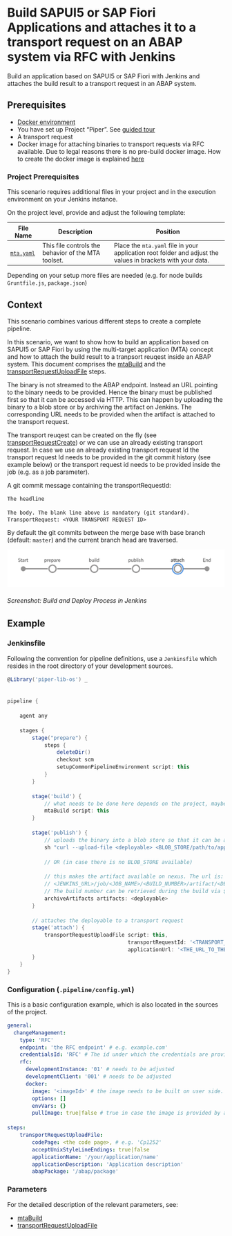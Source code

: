 # Build SAPUI5 or SAP Fiori Applications and attaches it to a transport request on an ABAP system via RFC with Jenkins

Build an application based on SAPUI5 or SAP Fiori with Jenkins and attaches the build result to a transport request in an ABAP system.

## Prerequisites

* [Docker environment](https://docs.docker.com/get-started/)
* You have set up Project “Piper”. See [guided tour](https://sap.github.io/jenkins-library/guidedtour/)
* A transport request
* Docker image for attaching binaries to transport requests via RFC available. Due to legal reasons there is no pre-build docker image. How to create the docker image is explained [here](https://github.com/SAP/devops-docker-images/tree/master/node-rfc)

### Project Prerequisites

This scenario requires additional files in your project and in the execution environment on your Jenkins instance.

On the project level, provide and adjust the following template:

| File Name | Description | Position |
|-----|-----|-----|
| [`mta.yaml`](https://github.com/SAP/jenkins-library/blob/master/documentation/docs/scenarios/rfc-upload/files/mta.yaml) | This file controls the behavior of the MTA toolset. | Place the `mta.yaml` file in your application root folder and adjust the values in brackets with your data. |

Depending on your setup more files are needed (e.g. for node builds `Gruntfile.js`, `package.json`)

## Context

This scenario combines various different steps to create a complete pipeline.

In this scenario, we want to show how to build an application based on SAPUI5 or SAP Fiori by using the multi-target application (MTA) concept and how to attach the build result to a tranpsort reuqest inside an ABAP system. This document comprises the [mtaBuild](https://sap.github.io/jenkins-library/steps/mtaBuild/) and the [transportRequestUploadFile](https://sap.github.io/jenkins-library/steps/transportRequestUploadFile/) steps.

The binary is not streamed to the ABAP endpoint. Instead an URL pointing to the binary needs to be provided. Hence the binary must be published first so that it can be accessed via HTTP. This can happen by uploading the binary to a blob store or by archiving the artifact on Jenkins. The corresponding URL needs to be provided when the artifact is attached to the transport request.

The transport reuqest can be created on the fly (see [transportRequestCreate](https://sap.github.io/jenkins-library/steps/transportRequestCreate/)) or we can use an already existing transport request. In case we use an already existing transport request Id the transport request Id needs to be provided in the git commit history (see example below) or the transport request id needs to be provided inside the job (e.g. as a job parameter).

A git commit message containing the transportRequestId:

```
The headline

The body. The blank line above is mandatory (git standard).
TransportRequest: <YOUR TRANSPORT REQUEST ID>
```

By default the git commits between the merge base with base branch (default: `master`) and the current branch head are traversed.

![This pipeline in Jenkins Blue Ocean](images/pipeline.png)
###### Screenshot: Build and Deploy Process in Jenkins

## Example

### Jenkinsfile

Following the convention for pipeline definitions, use a `Jenkinsfile` which resides in the root directory of your development sources.

```groovy
@Library('piper-lib-os') _


pipeline {

    agent any

    stages {
        stage("prepare") {
            steps {
                deleteDir()
                checkout scm
                setupCommonPipelineEnvironment script: this
            }
        }

        stage('build') {
            // what needs to be done here depends on the project, maybe zipping the sources is sufficient
            mtaBuild script: this
        }

        stage('publish') {
            // uploads the binary into a blob store so that it can be attached to a transport request later
            sh "curl --upload-file <deployable> <BLOB_STORE/path/to/application>"

            // OR (in case there is no BLOB_STORE available)

            // this makes the artifact available on nexus. The url is:
            // <JENKINS_URL>/job/<JOB_NAME>/<BUILD_NUMBER>/artifact/<DEPLOYABLE>. Nota bene: this format is not an Jenkins API.
            // The build number can be retrieved during the build via ${currentBuild.number} 
            archiveArtifacts artifacts: <deployable>
        }

        // attaches the deployable to a transport request
        stage('attach') {
            transportRequestUploadFile script: this,
                                       transportRequestId: '<TRANSPORT_REQUEST_ID>', // can be omitted if present inside a git commit message
                                       applicationUrl: '<THE_URL_TO_THE_DEPLOYABLE_ACCORDING_TO_PUBLISH_STAGE>'
        }
    }
}
```

### Configuration (`.pipeline/config.yml`)

This is a basic configuration example, which is also located in the sources of the project.

```yaml
general:
  changeManagement:
    type: 'RFC'
    endpoint: 'the RFC endpoint' # e.g. example.com'
    credentialsId: 'RFC' # The id under which the credentials are provided on Jenkins, defaults to 'CM'
    rfc:
      developmentInstance: '01' # needs to be adjusted 
      developmentClient: '001' # needs to be adjusted
      docker:
        image: '<imageId>' # the image needs to be built on user side. The corresponding id needs to be provided here.
        options: []
        envVars: {}
        pullImage: true|false # true in case the image is provided by a company specific docker registry
    
steps:
    transportRequestUploadFile:
        codePage: <the code page>, # e.g. 'Cp1252'
        acceptUnixStyleLineEndings: true|false
        applicationName: '/your/application/name'
        applicationDescription: 'Application description'
        abapPackage: '/abap/package'
```

### Parameters

For the detailed description of the relevant parameters, see:

* [mtaBuild](https://sap.github.io/jenkins-library/steps/mtaBuild/)
* [transportRequestUploadFile](https://sap.github.io/jenkins-library/steps/transportRequestUploadFile/)
